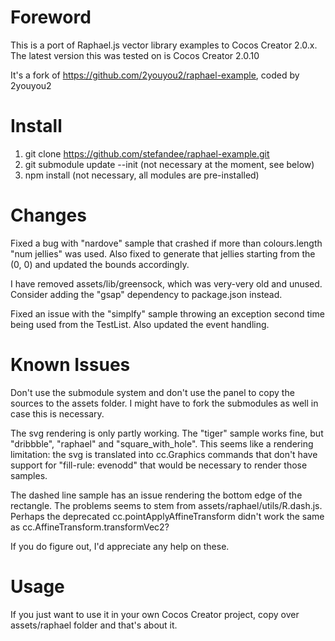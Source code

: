 # Foreword

This is a port of Raphael.js vector library examples to Cocos Creator 2.0.x. The latest version this was tested on is Cocos Creator 2.0.10

It's a fork of https://github.com/2youyou2/raphael-example, coded by 2youyou2

# Install

1. git clone https://github.com/stefandee/raphael-example.git
2. git submodule update --init (not necessary at the moment, see below)
3. npm install (not necessary, all modules are pre-installed)

# Changes

Fixed a bug with "nardove" sample that crashed if more than colours.length "num jellies" was used. Also fixed to generate that jellies starting from the (0, 0) and updated the bounds accordingly.

I have removed assets/lib/greensock, which was very-very old and unused. Consider adding the "gsap" dependency to package.json instead.

Fixed an issue with the "simplfy" sample throwing an exception second time being used from the TestList. Also updated the event handling.


# Known Issues

Don't use the submodule system and don't use the panel to copy the sources to the assets folder. I might have to fork the submodules as well in case this is necessary.

The svg rendering is only partly working. The "tiger" sample works fine, but "dribbble", "raphael" and "square_with_hole". This seems like a rendering limitation: the svg is translated into cc.Graphics commands that don't have support for "fill-rule: evenodd" that would be necessary to render those samples.

The dashed line sample has an issue rendering the bottom edge of the rectangle. The problems seems to stem from assets/raphael/utils/R.dash.js. Perhaps the deprecated cc.pointApplyAffineTransform didn't work the same as cc.AffineTransform.transformVec2?

If you do figure out, I'd appreciate any help on these.

# Usage

If you just want to use it in your own Cocos Creator project, copy over assets/raphael folder and that's about it.



